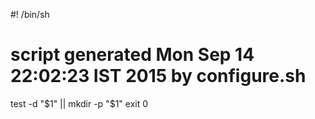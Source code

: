 #! /bin/sh
# script generated Mon Sep 14 22:02:23 IST 2015 by configure.sh

test -d "$1" || mkdir -p "$1"
exit 0
